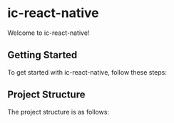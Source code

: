 # ic-react-native

Welcome to ic-react-native!

## Getting Started

To get started with ic-react-native, follow these steps:

## Project Structure

The project structure is as follows:
